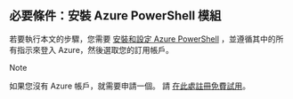## <a name="prerequisite-install-the-azure-powershell-module"></a>必要條件：安裝 Azure PowerShell 模組

若要執行本文的步驟，您需要 [安裝和設定 Azure PowerShell](../articles/powershell-install-configure.md) ，並遵循其中的所有指示來登入 Azure，然後選取您的訂用帳戶。

> [!NOTE]
> 如果您沒有 Azure 帳戶，就需要申請一個。 請 [在此處註冊免費試用](../articles/active-directory/sign-up-organization.md)。


<!--HONumber=Nov16_HO2-->



